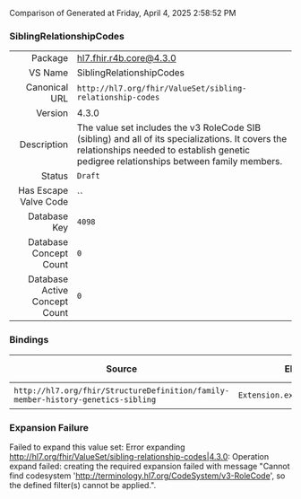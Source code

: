 Comparison of 
Generated at Friday, April 4, 2025 2:58:52 PM

### SiblingRelationshipCodes

|      |     |
| ---: | --- |
| Package | hl7.fhir.r4b.core@4.3.0 |
| VS Name | SiblingRelationshipCodes |
| Canonical URL | `http://hl7.org/fhir/ValueSet/sibling-relationship-codes` |
| Version | 4.3.0 |
| Description | The value set includes the v3 RoleCode SIB (sibling) and all of its specializations.  It covers the relationships needed to establish genetic pedigree relationships between family members. |
| Status | `Draft` |
| Has Escape Valve Code | `` |
| Database Key | `4098` |
| Database Concept Count | `0` |
| Database Active Concept Count | `0` |
### Bindings

| Source | Element | Binding | Strength | Element Short |
| ------ | ------- | ------- | -------- | ------------- |
| `http://hl7.org/fhir/StructureDefinition/family-member-history-genetics-sibling` | `Extension.extension.value[x]` | `http://hl7.org/fhir/ValueSet/sibling-relationship-codes` | `Required` | Value of extension |

### Expansion Failure

Failed to expand this value set: Error expanding http://hl7.org/fhir/ValueSet/sibling-relationship-codes|4.3.0: Operation expand failed: creating the required expansion failed with message "Cannot find codesystem 'http://terminology.hl7.org/CodeSystem/v3-RoleCode', so the defined filter(s) cannot be applied.".
